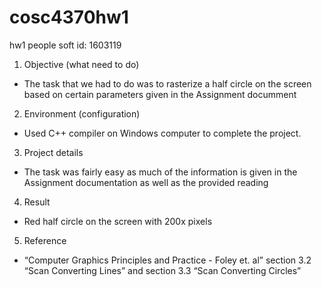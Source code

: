 # cosc4370hw1
hw1
people soft id: 1603119


1. Objective (what need to do)
  - The task that we had to do was to rasterize a half circle on the screen based on certain parameters given in the Assignment documment
2. Environment (configuration)
  - Used C++ compiler on Windows computer to complete the project.
3. Project details
  - The task was fairly easy as much of the information is given in the Assignment documentation as well as the provided reading
4. Result
  - Red half circle on the screen with 200x pixels
5. Reference
  - “Computer Graphics Principles and Practice - Foley et. al” section 3.2 “Scan Converting Lines” and section 3.3 “Scan Converting Circles”
